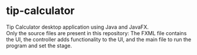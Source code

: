 # tip-calculator
Tip Calculator desktop application using Java and JavaFX.  
Only the source files are present in this repository: The FXML file contains the UI, the controller adds functionality to the UI, and the main file to run the program and set the stage.
